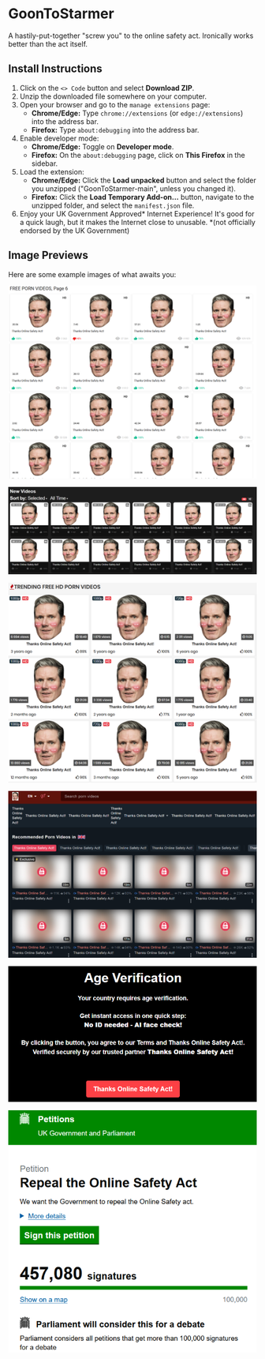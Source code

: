 # GoonToStarmer
A hastily-put-together "screw you" to the online safety act. Ironically works better than the act itself.

## Install Instructions

1.  Click on the `<> Code` button and select **Download ZIP**.
2.  Unzip the downloaded file somewhere on your computer.
3.  Open your browser and go to the `manage extensions` page:
    * **Chrome/Edge:** Type `chrome://extensions` (or `edge://extensions`) into the address bar.
    * **Firefox:** Type `about:debugging` into the address bar.
4.  Enable developer mode:
    * **Chrome/Edge:** Toggle on **Developer mode**.
    * **Firefox:** On the `about:debugging` page, click on **This Firefox** in the sidebar.
5.  Load the extension:
    * **Chrome/Edge:** Click the **Load unpacked** button and select the folder you unzipped ("GoonToStarmer-main", unless you changed it).
    * **Firefox:** Click the **Load Temporary Add-on…** button, navigate to the unzipped folder, and select the `manifest.json` file.
6.  Enjoy your UK Government Approved* Internet Experience! It's good for a quick laugh, but it makes the Internet close to unusable.
*(not officially endorsed by the UK Government)

## Image Previews
Here are some example images of what awaits you:

![Doesn't Keir look so bashful?](./preview_images/1.png)

![No porn for bad boys. :3](./preview_images/2.png)

![These are all free sites with no verification by the way.](./preview_images/3.png)

![Some of the replacements are a bit... aggressive.](./preview_images/4.png)

![Thanks Online Safety Act!](./preview_images/5.png)

![Sign if you haven't. "No" doesn't always mean no when it comes to law.](./preview_images/6.png)